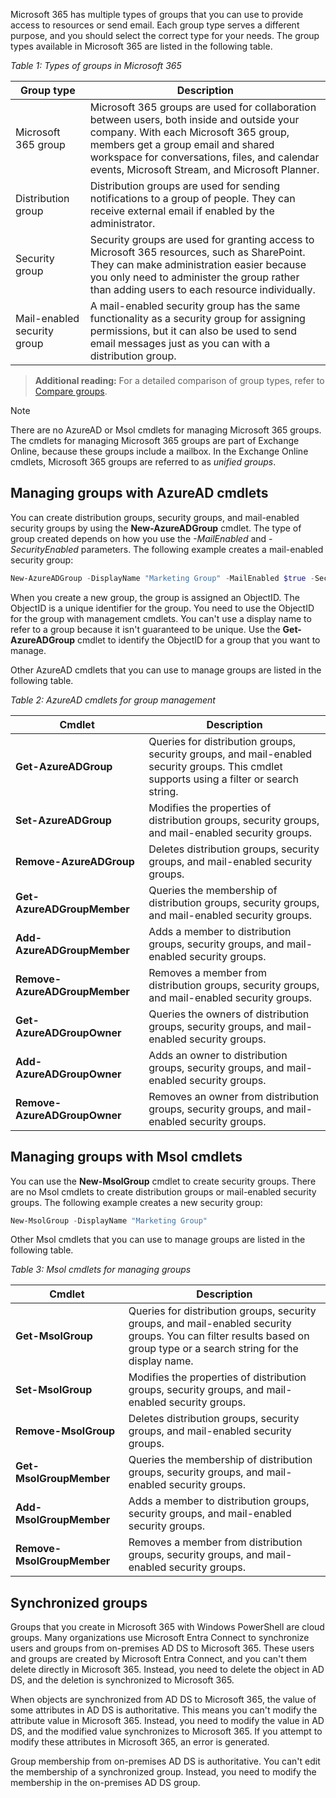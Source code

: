 Microsoft 365 has multiple types of groups that you can use to provide access to resources or send email. Each group type serves a different purpose, and you should select the correct type for your needs. The group types available in Microsoft 365 are listed in the following table.

*Table 1: Types of groups in Microsoft 365*

| Group type                  | Description                                                  |
| --------------------------- | ------------------------------------------------------------ |
| Microsoft 365 group         | Microsoft 365 groups are used for collaboration between users, both  inside and outside your company. With each Microsoft 365 group, members get a group email and shared workspace for conversations, files, and  calendar events, Microsoft Stream, and Microsoft Planner. |
| Distribution group          | Distribution groups are used for sending notifications to a group of people. They can receive external email if enabled by the administrator. |
| Security group              | Security groups are used for granting access to Microsoft 365 resources, such as SharePoint. They can make administration easier because you only need to administer the group rather than adding users to each resource individually. |
| Mail-enabled security group | A mail-enabled security group has the same functionality as a security group for assigning permissions, but it can also be used to send email messages just as you can with a distribution group. |

> **Additional reading:** For a detailed comparison of group types, refer to [Compare groups](https://aka.ms/compare-groups).

> [!NOTE]
> There are no AzureAD or Msol cmdlets for managing Microsoft 365 groups. The cmdlets for managing Microsoft 365 groups are part of Exchange Online, because these groups include a mailbox. In the Exchange Online cmdlets, Microsoft 365 groups are referred to as *unified groups*.

## Managing groups with AzureAD cmdlets

You can create distribution groups, security groups, and mail-enabled security groups by using the **New-AzureADGroup** cmdlet. The type of group created depends on how you use the *-MailEnabled* and *-SecurityEnabled* parameters. The following example creates a mail-enabled security group:

```powershell
New-AzureADGroup -DisplayName "Marketing Group" -MailEnabled $true -SecurityEnabled $true -MailNickname MarketingGrp
```

When you create a new group, the group is assigned an ObjectID. The ObjectID is a unique identifier for the group. You need to use the ObjectID for the group with management cmdlets. You can't use a display name to refer to a group because it isn't guaranteed to be unique. Use the **Get-AzureADGroup** cmdlet to identify the ObjectID for a group that you want to manage.

Other AzureAD cmdlets that you can use to manage groups are listed in the following table.

*Table 2: AzureAD cmdlets for group management*

| Cmdlet                      | Description                                                  |
| --------------------------- | ------------------------------------------------------------ |
| **Get-AzureADGroup**          | Queries for distribution groups, security groups, and mail-enabled security groups. This cmdlet supports using a filter or search string. |
| **Set-AzureADGroup**          | Modifies the properties of distribution groups, security groups, and mail-enabled security groups. |
| **Remove-AzureADGroup**       | Deletes distribution groups, security groups, and mail-enabled security groups. |
| **Get-AzureADGroupMember**    | Queries the membership of distribution groups, security groups, and mail-enabled security groups. |
| **Add-AzureADGroupMember**    | Adds a member to distribution groups, security groups, and mail-enabled security groups. |
| **Remove-AzureADGroupMember** | Removes a member from distribution groups, security groups, and mail-enabled security groups. |
| **Get-AzureADGroupOwner**     | Queries the owners of distribution groups, security groups, and mail-enabled security groups. |
| **Add-AzureADGroupOwner**     | Adds an owner to distribution groups, security groups, and mail-enabled security groups. |
| **Remove-AzureADGroupOwner**  | Removes an owner from distribution groups, security groups, and mail-enabled security groups. |

## Managing groups with Msol cmdlets

You can use the **New-MsolGroup** cmdlet to create security groups. There are no Msol cmdlets to create distribution groups or mail-enabled security groups. The following example creates a new security group:

```powershell
New-MsolGroup -DisplayName "Marketing Group"
```

Other Msol cmdlets that you can use to manage groups are listed in the following table.

*Table 3: Msol cmdlets for managing groups*

| Cmdlet                 | Description                                                  |
| ---------------------- | ------------------------------------------------------------ |
| **Get-MsolGroup**          | Queries for distribution groups, security groups, and mail-enabled security groups. You can filter results based on group type or a search string for the display name. |
| **Set-MsolGroup**          | Modifies the properties of distribution groups, security groups, and mail-enabled security groups. |
| **Remove-MsolGroup**       | Deletes distribution groups, security groups, and mail-enabled security groups. |
| **Get-MsolGroupMember**    | Queries the membership of distribution groups, security groups, and mail-enabled security groups. |
| **Add-MsolGroupMember**    | Adds a member to distribution groups, security groups, and mail-enabled security groups. |
| **Remove-MsolGroupMember** | Removes a member from distribution groups, security groups, and mail-enabled security groups. |

## Synchronized groups

Groups that you create in Microsoft 365 with Windows PowerShell are cloud groups. Many organizations use Microsoft Entra Connect to synchronize users and groups from on-premises AD DS to Microsoft 365. These users and groups are created by Microsoft Entra Connect, and you can't them delete directly in Microsoft 365. Instead, you need to delete the object in AD DS, and the deletion is synchronized to Microsoft 365.

When objects are synchronized from AD DS to Microsoft 365, the value of some attributes in AD DS is authoritative. This means you can't modify the attribute value in Microsoft 365. Instead, you need to modify the value in AD DS, and the modified value synchronizes to Microsoft 365.  If you attempt to modify these attributes in Microsoft 365, an error is generated.

Group membership from on-premises AD DS is authoritative. You can't edit the membership of a synchronized group. Instead, you need to modify the membership in the on-premises AD DS group.
